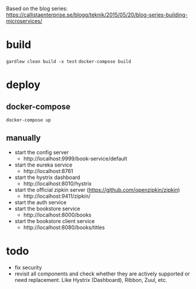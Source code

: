 Based on the blog series:
https://callistaenterprise.se/blogg/teknik/2015/05/20/blog-series-building-microservices/

# build
`gardlew clean build -x test`
`docker-compose build`
# deploy
## docker-compose
`docker-compose up`
## manually
- start the config server
  - http://localhost:9999/book-service/default
- start the eureka service
  - http://localhost:8761
- start the hystrix dashboard
  - http://localhost:8010/hystrix
- start the official zipkin server (https://github.com/openzipkin/zipkin)
  - http://localhost:9411/zipkin/
- start the auth service
- start the bookstore service
  - http://localhost:8000/books
- start the bookstore client service
  - http://localhost:8080/books/titles

# todo
- fix security
- revisit all components and check whether they are actively supported or need replacement. Like Hystrix (Dashboard), Ribbon, Zuul, etc. 
